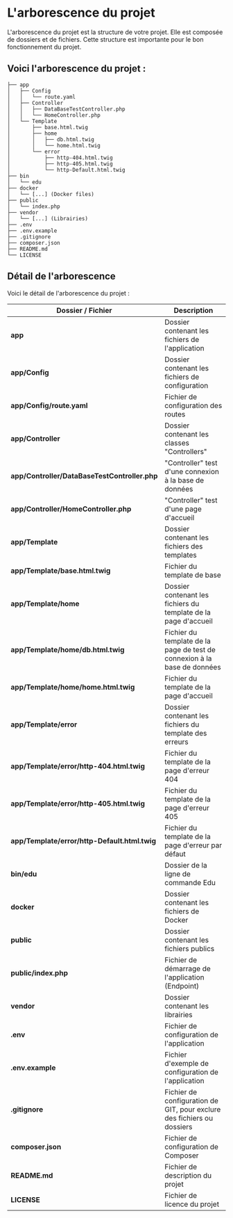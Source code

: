 # L'arborescence du projet

L'arborescence du projet est la structure de votre projet. Elle est composée de dossiers et de fichiers. Cette structure est importante pour le bon fonctionnement du projet.

## Voici l'arborescence du projet :

```
├── app
│   ├── Config
│   │   └── route.yaml
│   ├── Controller
│   │   ├── DataBaseTestController.php
│   │   └── HomeController.php
│   └── Template
│       ├── base.html.twig
│       ├── home
│       │   ├── db.html.twig
│       │   └── home.html.twig
│       └── error
│           ├── http-404.html.twig
│           ├── http-405.html.twig
│           └── http-Default.html.twig
├── bin
│   └── edu 
├── docker
│   └── [...] (Docker files)
├── public
│   └── index.php
├── vendor
│   └── [...] (Librairies)
├── .env
├── .env.example
├── .gitignore
├── composer.json
├── README.md
└── LICENSE
```

## Détail de l'arborescence

Voici le détail de l'arborescence du projet :

| Dossier / Fichier                             | Description                                                              |
|-----------------------------------------------|--------------------------------------------------------------------------|
| **app**                                       | Dossier contenant les fichiers de l'application                          |
| **app/Config**                                | Dossier contenant les fichiers de configuration                          |
| **app/Config/route.yaml**                     | Fichier de configuration des routes                                      |
| **app/Controller**                            | Dossier contenant les classes "Controllers"                              |
| **app/Controller/DataBaseTestController.php** | "Controller" test d'une connexion à la base de données                   |
| **app/Controller/HomeController.php**         | "Controller" test d'une page d'accueil                                   |
| **app/Template**                              | Dossier contenant les fichiers des templates                             |
| **app/Template/base.html.twig**               | Fichier du template de base                                              |
| **app/Template/home**                         | Dossier contenant les fichiers du template de la page d'accueil          |
| **app/Template/home/db.html.twig**            | Fichier du template de la page de test de connexion à la base de données |
| **app/Template/home/home.html.twig**          | Fichier du template de la page d'accueil                                 |
| **app/Template/error**                        | Dossier contenant les fichiers du template des erreurs                   |
| **app/Template/error/http-404.html.twig**     | Fichier du template de la page d'erreur 404                              |
| **app/Template/error/http-405.html.twig**     | Fichier du template de la page d'erreur 405                              |
| **app/Template/error/http-Default.html.twig** | Fichier du template de la page d'erreur par défaut                       |
| **bin/edu**                                   | Dossier de la ligne de commande Edu                                      |
| **docker**                                    | Dossier contenant les fichiers de Docker                                 |
| **public**                                    | Dossier contenant les fichiers publics                                   |
| **public/index.php**                          | Fichier de démarrage de l'application (Endpoint)                         |
| **vendor**                                    | Dossier contenant les librairies                                         |
| **.env**                                      | Fichier de configuration de l'application                                |
| **.env.example**                              | Fichier d'exemple de configuration de l'application                      |
| **.gitignore**                                | Fichier de configuration de GIT, pour exclure des fichiers ou dossiers   |
| **composer.json**                             | Fichier de configuration de Composer                                     |
| **README.md**                                 | Fichier de description du projet                                         |
| **LICENSE**                                   | Fichier de licence du projet                                             |

